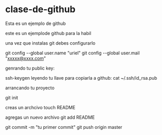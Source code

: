 # clase-de-github
Esta es un ejemplo de github

este es un ejemplode github para la habil 

una vez que instalas git debes configurarlo 

git config --global user.name "uriel"
git config --global user.mail "xxxxx@xxxx.com"

genrando tu public key:

ssh-keygen
leyendo  tu llave para copiarla a github:
cat ~/.ssh/id_rsa.pub

arrancando tu proyecto

git init

creas un archcivo
touch README

agregas un nuevo archivo
git add README

git commit -m "tu primer commit"
git push origin master

